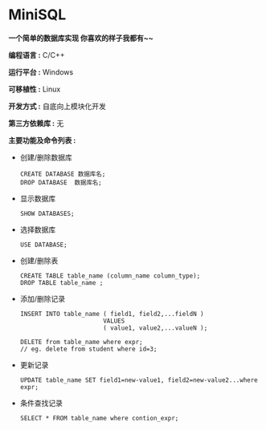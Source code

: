 # MiniSQL

**一个简单的数据库实现 你喜欢的样子我都有~~** 

**编程语言 :**  C/C++

**运行平台 :**  Windows

**可移植性 :**  Linux  

**开发方式 :**  自底向上模块化开发

**第三方依赖库 :**  无

**主要功能及命令列表 :**

- 创建/删除数据库

  ```
  CREATE DATABASE 数据库名;
  DROP DATABASE  数据库名;
  ```

- 显示数据库

  ```
  SHOW DATABASES;
  ```

  

- 选择数据库

  ```
  USE DATABASE;
  ```

  

- 创建/删除表

  ```
  CREATE TABLE table_name (column_name column_type);
  DROP TABLE table_name ;
  ```

- 添加/删除记录

  ```
  INSERT INTO table_name ( field1, field2,...fieldN )
                         VALUES
                         ( value1, value2,...valueN );
  ```

  ```
  DELETE from table_name where expr;
  // eg. delete from student where id=3;
  ```

  

- 更新记录

  ```
  UPDATE table_name SET field1=new-value1, field2=new-value2...where expr;
  ```

- 条件查找记录

  ```
  SELECT * FROM table_name where contion_expr;
  ```
  




